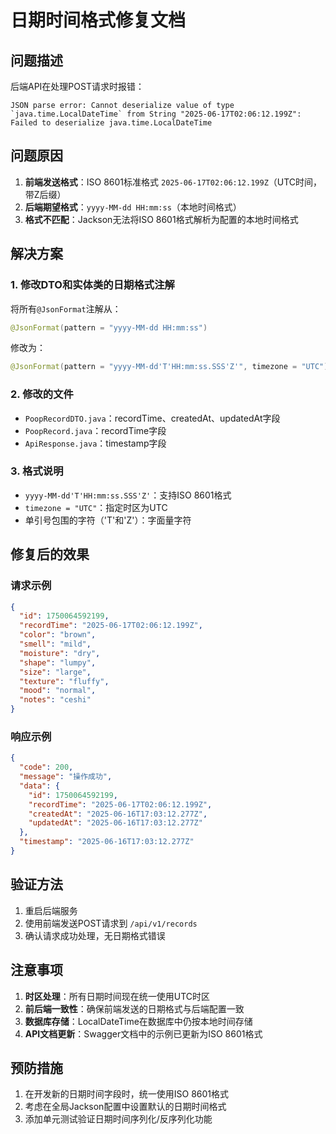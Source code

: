 # 日期时间格式修复文档

## 问题描述
后端API在处理POST请求时报错：
```
JSON parse error: Cannot deserialize value of type `java.time.LocalDateTime` from String "2025-06-17T02:06:12.199Z": Failed to deserialize java.time.LocalDateTime
```

## 问题原因
1. **前端发送格式**：ISO 8601标准格式 `2025-06-17T02:06:12.199Z`（UTC时间，带Z后缀）
2. **后端期望格式**：`yyyy-MM-dd HH:mm:ss`（本地时间格式）
3. **格式不匹配**：Jackson无法将ISO 8601格式解析为配置的本地时间格式

## 解决方案

### 1. 修改DTO和实体类的日期格式注解
将所有`@JsonFormat`注解从：
```java
@JsonFormat(pattern = "yyyy-MM-dd HH:mm:ss")
```

修改为：
```java
@JsonFormat(pattern = "yyyy-MM-dd'T'HH:mm:ss.SSS'Z'", timezone = "UTC")
```

### 2. 修改的文件
- `PoopRecordDTO.java`：recordTime、createdAt、updatedAt字段
- `PoopRecord.java`：recordTime字段
- `ApiResponse.java`：timestamp字段

### 3. 格式说明
- `yyyy-MM-dd'T'HH:mm:ss.SSS'Z'`：支持ISO 8601格式
- `timezone = "UTC"`：指定时区为UTC
- 单引号包围的字符（'T'和'Z'）：字面量字符

## 修复后的效果

### 请求示例
```json
{
  "id": 1750064592199,
  "recordTime": "2025-06-17T02:06:12.199Z",
  "color": "brown",
  "smell": "mild",
  "moisture": "dry",
  "shape": "lumpy",
  "size": "large",
  "texture": "fluffy",
  "mood": "normal",
  "notes": "ceshi"
}
```

### 响应示例
```json
{
  "code": 200,
  "message": "操作成功",
  "data": {
    "id": 1750064592199,
    "recordTime": "2025-06-17T02:06:12.199Z",
    "createdAt": "2025-06-16T17:03:12.277Z",
    "updatedAt": "2025-06-16T17:03:12.277Z"
  },
  "timestamp": "2025-06-16T17:03:12.277Z"
}
```

## 验证方法
1. 重启后端服务
2. 使用前端发送POST请求到 `/api/v1/records`
3. 确认请求成功处理，无日期格式错误

## 注意事项
1. **时区处理**：所有日期时间现在统一使用UTC时区
2. **前后端一致性**：确保前端发送的日期格式与后端配置一致
3. **数据库存储**：LocalDateTime在数据库中仍按本地时间存储
4. **API文档更新**：Swagger文档中的示例已更新为ISO 8601格式

## 预防措施
1. 在开发新的日期时间字段时，统一使用ISO 8601格式
2. 考虑在全局Jackson配置中设置默认的日期时间格式
3. 添加单元测试验证日期时间序列化/反序列化功能